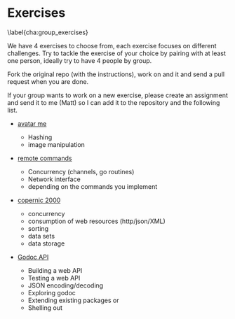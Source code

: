 # Exercises
\label{cha:group_exercises}

We have 4 exercises to choose from, each exercise focuses on
different challenges. Try to tackle the exercise of your choice
by pairing with at least one person, ideally try to have 4 people by
group.

Fork the original repo (with the instructions), work on and it and send
a pull request when you are done.

If your group wants to work on a new exercise, please create an
assignment and send it to me (Matt) so I can add it to the repository and the following list.

* [avatar me](https://github.com/GoBootcamp/avatarme)
  * Hashing
  * image manipulation

* [remote commands](https://github.com/GoBootcamp/remotecmds)
  * Concurrency (channels, go routines)
  * Network interface
  * depending on the commands you implement

* [copernic 2000](https://github.com/GoBootcamp/copernic)
  * concurrency
  * consumption of web resources (http/json/XML)
  * sorting
  * data sets
  * data storage

* [Godoc API](https://github.com/GoBootcamp/godocapi)
  * Building a web API
  * Testing a web API
  * JSON encoding/decoding
  * Exploring godoc
  * Extending existing packages or
  * Shelling out
